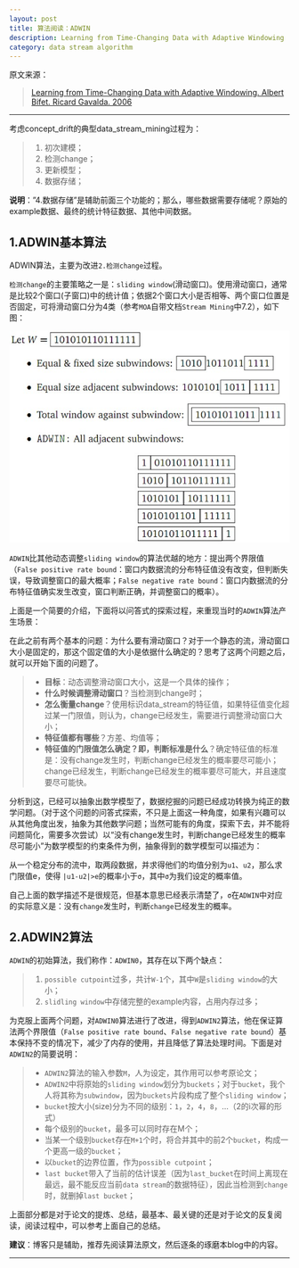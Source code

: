 ```yaml
---
layout: post
title: 算法阅读：ADWIN
description: Learning from Time-Changing Data with Adaptive Windowing
category: data stream algorithm
---
```


原文来源：

> [Learning from Time-Changing Data with Adaptive Windowing. Albert Bifet. Ricard Gavalda. 2006](http://epubs.siam.org/doi/abs/10.1137/1.9781611972771.42)

---

考虑concept_drift的典型data_stream_mining过程为：

> 1. 初次建模；
> 2. 检测change；
> 3. 更新模型；
> 4. 数据存储；

__说明__：”4.数据存储”是辅助前面三个功能的；那么，哪些数据需要存储呢？原始的example数据、最终的统计特征数据、其他中间数据。

## 1.ADWIN基本算法

ADWIN算法，主要为改进`2.检测change`过程。

`检测change`的主要策略之一是：`sliding window`(滑动窗口)。使用滑动窗口，通常是比较2个窗口(子窗口)中的统计值；依据2个窗口大小是否相等、两个窗口位置是否固定，可将滑动窗口分为4类（参考`MOA`自带文档`Stream Mining`中7.2），如下图：

![adwin sliding window](/images/algorithm-adwin/adwin-sliding-window.jpg)

`ADWIN`比其他动态调整`sliding window`的算法优越的地方：提出两个界限值（`False positive rate bound`：窗口内数据流的分布特征值没有改变，但判断失误，导致调整窗口的最大概率；`False negative rate bound`：窗口内数据流的分布特征值确实发生改变，窗口判断正确，并调整窗口的概率）。

上面是一个简要的介绍，下面将以问答式的探索过程，来重现当时的`ADWIN`算法产生场景：

在此之前有两个基本的问题：为什么要有滑动窗口？对于一个静态的流，滑动窗口大小是固定的，那这个固定值的大小是依据什么确定的？思考了这两个问题之后，就可以开始下面的问题了。

> * __目标__：动态调整滑动窗口大小，这是一个具体的操作；
> * __什么时候调整滑动窗口__？当检测到change时；
> * __怎么衡量change__？使用标识data_stream的特征值，如果特征值变化超过某一门限值，则认为，change已经发生，需要进行调整滑动窗口大小；
> * __特征值都有哪些__？方差、均值等；
> * __特征值的门限值怎么确定？即，判断标准是什么__？确定特征值的标准是：没有change发生时，判断change已经发生的概率要尽可能小；change已经发生，判断change已经发生的概率要尽可能大，并且速度要尽可能快。


分析到这，已经可以抽象出数学模型了，数据挖掘的问题已经成功转换为纯正的数学问题。（对于这个问题的问答式探索，不只是上面这一种角度，如果有兴趣可以从其他角度出发，抽象为其他数学问题；当然可能有的角度，探索下去，并不能将问题简化，需要多次尝试）以“没有change发生时，判断change已经发生的概率尽可能小”为数学模型的约束条件为例，抽象得到的数学模型可以描述为：

从一个稳定分布的流中，取两段数据，并求得他们的均值分别为`u1`、`u2`，那么求门限值e，使得 `|u1-u2|>e`的概率小于`σ`，其中`σ`为我们设定的概率值。

自己上面的数学描述不是很规范，但基本意思已经表示清楚了，`σ`在`ADWIN`中对应的实际意义是：没有`change`发生时，判断`change`已经发生的概率。

## 2.ADWIN2算法

`ADWIN`的初始算法，我们称作：`ADWIN0`，其存在以下两个缺点：

> 1. `possible cutpoint`过多，共计`W-1`个，其中`W`是`sliding window`的大小；
> 2. `slidling window`中存储完整的example内容，占用内存过多；


为克服上面两个问题，对`ADWIN0`算法进行了改进，得到`ADWIN2`算法，他在保证算法两个界限值（`False positive rate bound`、`False negative rate bound`）基本保持不变的情况下，减少了内存的使用，并且降低了算法处理时间。下面是对`ADWIN2`的简要说明：

> * `ADWIN2`算法的输入参数`M`，人为设定，其作用可以参考原论文；
> * `ADWIN2`中将原始的`sliding window`划分为`buckets`；对于`bucket`，我个人将其称为`subwindow`，因为`buckets`片段构成了整个`sliding window`；
> * `bucket`按大小(size)分为不同的级别：`1`，`2`，`4`，`8`，…（2的i次幂的形式）
> * 每个级别的`bucket`，最多可以同时存在M个；
> * 当某一个级别`bucket`存在`M+1`个时，将合并其中的前2个`bucket`，构成一个更高一级的`bucket`；
> * 以`bucket`的边界位置，作为`possible cutpoint`；
> * `last bucket`带入了当前的估计误差（因为`last_bucket`在时间上离现在最远，最不能反应当前`data stream`的数据特征），因此当检测到`change`时，就删掉`last bucket`；

上面部分都是对于论文的提炼、总结，最基本、最关键的还是对于论文的反复阅读，阅读过程中，可以参考上面自己的总结。

__建议__：博客只是辅助，推荐先阅读算法原文，然后逐条的琢磨本blog中的内容。

---

[NingG]:    http://ningg.github.com  "NingG"
